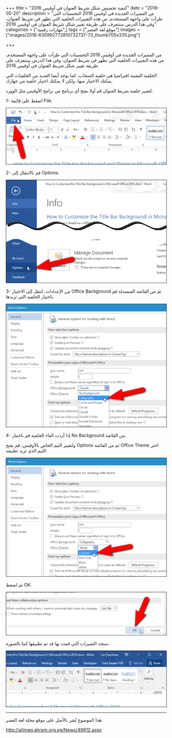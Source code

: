 +++
title = "كيفية تخصيص شكل شريط العنوان في أوفيس 2016"
date = "2016-05-20"
description = "من المميزات الجديدة في أوفيس 2016 التحسينات التي طرأت على واجهة المستخدم، من هذه التغييرات الخلفية التي تظهر في شريط العنوان، وفي هذا الدرس سنتعرف على طريقة تغيير شكل شريط العنوان في أوفيس 2016"
categories = ["مهارات رقمية",]
tags = ["موقع لغة العصر"]
images = ["images/2016-635992772810732737-73_thumb705x335.png"]

+++

من المميزات الجديدة في أوفيس 2016 التحسينات التي طرأت على واجهة المستخدم، من هذه التغييرات الخلفية التي تظهر في شريط العنوان، وفي هذا الدرس سنتعرف على طريقة تغيير شكل شريط العنوان في أوفيس 2016.

الخلفية المعينة افتراضيا هي خلفية السحاب، كما يوجد أيضا العديد من الخلفيات التي يمكنك الاختيار منها، ولكن لا يمكنك اختيار خلفية من جهازك.

لتغيير خلفية شريط العنوان قم أولا بفتح أي برنامج من برامج الأوفيس مثل الوورد.

1- اضغط على قائمة File.

![1](images/2016-635992772934753532-475.png)

2- قم بالانتقال إلى Options.

![2](images/2016-635992773287783795-778.png)

3- من الإعدادات، انتقل إلى الاختيار Office Background ثم من القائمة المنسدلة قم باختيار الخلفية التي تريدها.

![3](images/2016-635992773412584595-258.png)

4- إذا أردت الغاء الخلفية قم باختيار No Background من القائمة.



ولتغيير الثيم الخاص بالأوفيس، قم بفتح Options ثم من القائمة Office Theme اختر الثيم الذي تريد تطبيقه.

![4](images/2016-635992773589801731-980.png)

ثم اضغط OK.

![5](images/2016-635992773719282561-928.png)

ستجد التغييرات التي قمت بها قد تم تطبيقها كما بالصورة.

![6](images/2016-635992773977152214-715.png)

---
هذا الموضوع نٌشر باﻷصل على موقع مجلة لغة العصر.

http://aitmag.ahram.org.eg/News/49612.aspx